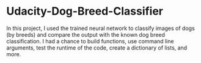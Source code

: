 # Udacity-Dog-Breed-Classifier

In this project, I used the trained neural network to classify images of dogs (by breeds) and compare the output with the known dog breed classification. 
I had a chance to build  functions, use command line arguments, test the runtime of the code, create a dictionary of lists, and more.

